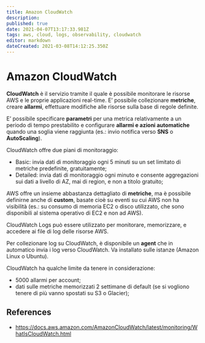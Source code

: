 ```yaml
---
title: Amazon CloudWatch
description: 
published: true
date: 2021-04-07T13:17:33.981Z
tags: aws, cloud, logs, observability, cloudwatch
editor: markdown
dateCreated: 2021-03-08T14:12:25.350Z
---
```


# Amazon CloudWatch

**CloudWatch** è il servizio tramite il quale è possibile monitorare le risorse AWS e le proprie applicazioni real-time. E’ possibile collezionare **metriche**, creare **allarmi**, effettuare modifiche alle risorse sulla base di regole definite.

E’ possibile specificare **parametri** per una metrica relativamente a un periodo di tempo prestabilito e configurare **allarmi e azioni automatiche** quando una soglia viene raggiunta (es.: invio notifica verso **SNS** o **AutoScaling**).

CloudWatch offre due piani di monitoraggio:
-  Basic: invia dati di monitoraggio ogni 5 minuti su un set limitato di metriche predefinite, gratuitamente;
-  Detailed: invia dati di monitoraggio ogni minuto e consente aggregazioni sui dati a livello di AZ, mai di region, e non a titolo gratuito;

AWS offre un insieme abbastanza dettagliato di **metriche**, ma è possibile definirne anche di **custom**, basate cioè su eventi su cui AWS non ha visibilità (es.: su consumo di memoria EC2 o disco utilizzato, che sono disponibili al sistema operativo di EC2 e non ad AWS).


CloudWatch Logs può essere utilizzato per monitorare, memorizzare, e accedere ai file di log delle risorse AWS.

Per collezionare log su CloudWatch, è disponibile un **agent** che in automatico invia i log verso CloudWatch.
Va installato sulle istanze (Amazon Linux o Ubuntu).

CloudWatch ha qualche limite da tenere in considerazione:
- 5000 allarmi per account;
- dati sulle metriche memorizzati 2 settimane di default (se si vogliono tenere di più vanno spostati su S3 o Glacier);

## References
- https://docs.aws.amazon.com/AmazonCloudWatch/latest/monitoring/WhatIsCloudWatch.html